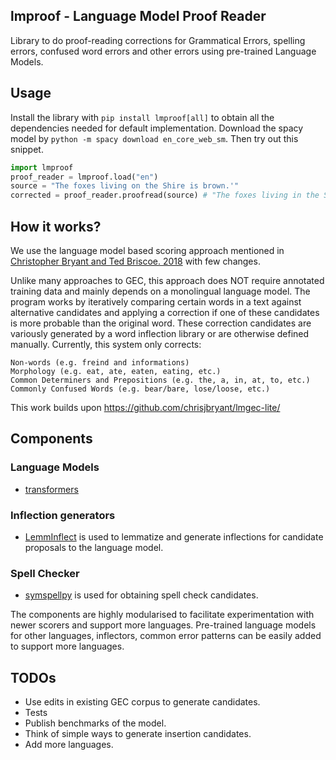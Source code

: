 ## lmproof - Language Model Proof Reader

Library to do proof-reading corrections for Grammatical Errors, spelling errors, confused word errors and other errors using pre-trained Language Models.

## Usage
Install the library with `pip install lmproof[all]` to obtain all the dependencies needed for default implementation.
Download the spacy model by `python -m spacy download en_core_web_sm`.
Then try out this snippet.

``` python
import lmproof
proof_reader = lmproof.load("en")
source = "The foxes living on the Shire is brown.'"
corrected = proof_reader.proofread(source) # "The foxes living in the Shire are brown."
```

## How it works?

We use the language model based scoring approach mentioned in [Christopher Bryant and Ted Briscoe. 2018](http://aclweb.org/anthology/W18-0529) with few changes.

Unlike many approaches to GEC, this approach does NOT require annotated training data and mainly depends on a monolingual language model. The program works by iteratively comparing certain words in a text against alternative candidates and applying a correction if one of these candidates is more probable than the original word. These correction candidates are variously generated by a word inflection library or are otherwise defined manually. Currently, this system only corrects:

    Non-words (e.g. freind and informations)
    Morphology (e.g. eat, ate, eaten, eating, etc.)
    Common Determiners and Prepositions (e.g. the, a, in, at, to, etc.)
    Commonly Confused Words (e.g. bear/bare, lose/loose, etc.)

This work builds upon https://github.com/chrisjbryant/lmgec-lite/

## Components

### Language Models
* [transformers](https://github.com/huggingface/transformers)
### Inflection generators
* [LemmInflect](https://github.com/bjascob/LemmInflect) is used to lemmatize and generate inflections for candidate proposals to the language model.
### Spell Checker
* [symspellpy](https://github.com/mammothb/symspellpy) is used for obtaining spell check candidates.

The components are highly modularised to facilitate experimentation with newer scorers and support more languages.
Pre-trained language models for other languages, inflectors, common error patterns can be easily added to support more languages.

## TODOs

* Use edits in existing GEC corpus to generate candidates.
* Tests
* Publish benchmarks of the model.
* Think of simple ways to generate insertion candidates.
* Add more languages.
